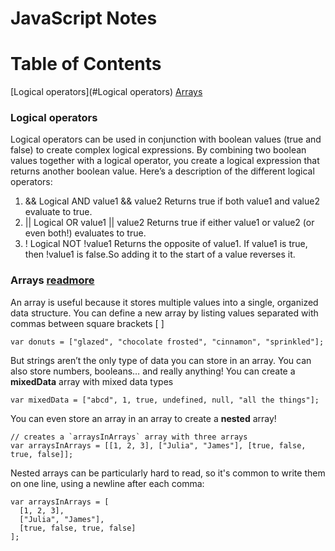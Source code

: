 # JavaScript Notes

# Table of Contents  
[Logical operators](#Logical operators)
[Arrays](#Arrays)  

### Logical operators

Logical operators can be used in conjunction with boolean values (true and false) to create complex logical expressions.
By combining two boolean values together with a logical operator, you create a logical expression that returns another boolean value. 
Here’s a description of the different logical operators:

1. &&  Logical AND value1 && value2  Returns true if both value1 and value2 evaluate to true.
2. ||  Logical OR  value1 || value2  Returns true if either value1 or value2 (or even both!) evaluates to true.
3. ! Logical NOT !value1 Returns the opposite of value1. If value1 is true, then !value1 is false.So adding it to the start of a value reverses it.


### Arrays [readmore](https://github.com/FeyAgape/Intro-To-Javascript/blob/master/javascript-arrays-examples.js)

An array is useful because it stores multiple values into a single, organized data structure. You can define a new array by listing values separated with commas between square brackets [ ]

```
var donuts = ["glazed", "chocolate frosted", "cinnamon", "sprinkled"];
```

But strings aren’t the only type of data you can store in an array. You can also store numbers, booleans… and really anything!
You can create a **mixedData** array with mixed data types
```
var mixedData = ["abcd", 1, true, undefined, null, "all the things"];
```

You can even store an array in an array to create a **nested** array!

```
// creates a `arraysInArrays` array with three arrays
var arraysInArrays = [[1, 2, 3], ["Julia", "James"], [true, false, true, false]];
```

Nested arrays can be particularly hard to read, so it's common to write them on one line, using a newline after each comma:

```
var arraysInArrays = [
  [1, 2, 3], 
  ["Julia", "James"], 
  [true, false, true, false]
];
```
